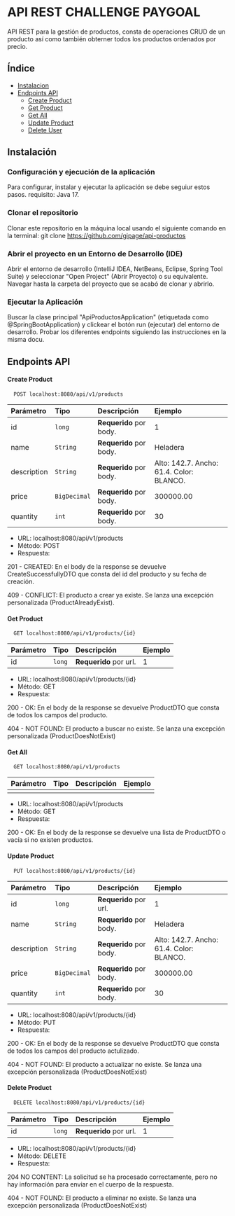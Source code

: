 # API REST CHALLENGE PAYGOAL
API REST para la gestión de productos, consta de operaciones CRUD de un producto así como también obterner todos los productos ordenados por precio.
## Índice
- [Instalacion](#Instalación)
- [Endpoints API](#endpoints-api)
	- [Create Product](#create-product)
	- [Get Product](#get-product)
	- [Get All](#get-all)
	- [Update Product](#update-product)
  - [Delete User](#delete-product)
  
## Instalación

### Configuración y ejecución de la aplicación
Para configurar, instalar y ejecutar la aplicación se debe seguiur estos pasos. requisito: Java 17.

### Clonar el repositorio
Clonar este repositorio en la máquina local usando el siguiente comando en la terminal:
git clone https://github.com/gipage/api-productos

### Abrir el proyecto en un Entorno de Desarrollo (IDE)
Abrir el  entorno de desarrollo (IntelliJ IDEA, NetBeans, Eclipse, Spring Tool Suite) y seleccionar "Open Project" (Abrir Proyecto) o su equivalente. Navegar hasta la carpeta del proyecto que se acabó de clonar y abrirlo.

### Ejecutar la Aplicación
Buscar la clase principal "ApiProductosApplication" (etiquetada como @SpringBootApplication) y clickear el botón run (ejecutar) del entorno de desarrollo.
Probar los diferentes endpoints siguiendo las instrucciones en la misma docu.

## Endpoints API

#### Create Product
```http
  POST localhost:8080/api/v1/products
```
| Parámetro | Tipo     | Descripción              | Ejemplo|
| :-------- | :------- | :------------------------- | :------------------------- |
| id| `long` | **Requerido** por body.  |1
| name| `String` | **Requerido** por body.  |Heladera
| description| `String` | **Requerido** por body.  | Alto: 142.7. Ancho: 61.4. Color: BLANCO.
| price| `BigDecimal` | **Requerido** por body.  | 300000.00
| quantity| `int` | **Requerido** por body.  | 30

- URL: localhost:8080/api/v1/products
- Método: POST
- Respuesta:
  
201 - CREATED: En el body de la response se devuelve CreateSuccessfullyDTO que consta del id del producto y su fecha de creación.
  
409 - CONFLICT: El producto a crear ya existe. Se lanza una excepción personalizada (ProductAlreadyExist).
  
#### Get Product
```http
  GET localhost:8080/api/v1/products/{id}
```
| Parámetro | Tipo     | Descripción              | Ejemplo|
| :-------- | :------- | :------------------------- | :------------------------- |
| id| `long` | **Requerido** por url.  |1


- URL: localhost:8080/api/v1/products/{id}
- Método: GET
- Respuesta:
  
200 - OK: En el body de la response se devuelve ProductDTO que consta de todos los campos del producto.
  
404 - NOT FOUND: El producto a buscar no existe. Se lanza una excepción personalizada (ProductDoesNotExist)

#### Get All
```http
  GET localhost:8080/api/v1/products
```
| Parámetro | Tipo     | Descripción              | Ejemplo|
| :-------- | :------- | :------------------------- | :------------------------- |
| |  |   |


- URL: localhost:8080/api/v1/products
- Método: GET
- Respuesta:
  
200 - OK: En el body de la response se devuelve una lista de ProductDTO o vacía si no existen productos.

#### Update Product
```http
  PUT localhost:8080/api/v1/products/{id}
```
| Parámetro | Tipo     | Descripción              | Ejemplo|
| :-------- | :------- | :------------------------- | :------------------------- |
| id| `long` | **Requerido** por url.  |1
| name| `String` | **Requerido** por body.  |Heladera
| description| `String` | **Requerido** por body.  | Alto: 142.7. Ancho: 61.4. Color: BLANCO.
| price| `BigDecimal` | **Requerido** por body.  | 300000.00
| quantity| `int` | **Requerido** por body.  | 30

- URL: localhost:8080/api/v1/products/{id}
- Método: PUT
- Respuesta:
  
200 - OK: En el body de la response se devuelve ProductDTO que consta de todos los campos del producto actulizado.
  
404 - NOT FOUND: El producto a actualizar no existe. Se lanza una excepción personalizada (ProductDoesNotExist)

#### Delete Product
```http
  DELETE localhost:8080/api/v1/products/{id}
```
| Parámetro | Tipo     | Descripción              | Ejemplo|
| :-------- | :------- | :------------------------- | :------------------------- |
| id| `long` | **Requerido** por url.  |1

- URL: localhost:8080/api/v1/products/{id}
- Método: DELETE
- Respuesta:
  
204 NO CONTENT: La solicitud se ha procesado correctamente, pero no hay información para enviar en el cuerpo de la respuesta.
  
404 - NOT FOUND: El producto a eliminar no existe. Se lanza una excepción personalizada (ProductDoesNotExist)

  
